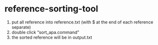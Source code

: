 # reference-sorting-tool

1.	put all reference into reference.txt (with $ at the end of each reference separate)
2.	double click “sort_apa.command”
3.	the sorted reference will be in output.txt

